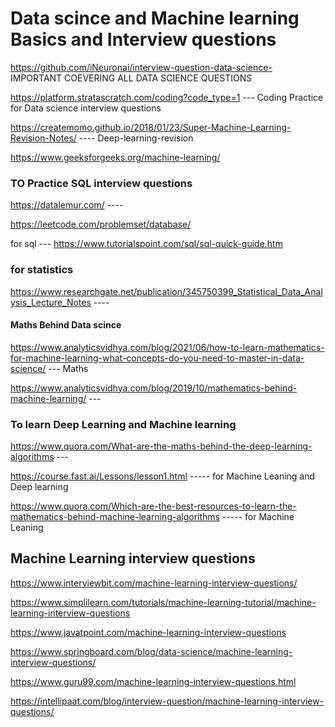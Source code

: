 # Data scince and Machine learning Basics and Interview questions
https://github.com/iNeuronai/interview-question-data-science-  IMPORTANT COEVERING ALL DATA SCIENCE QUESTIONS

https://platform.stratascratch.com/coding?code_type=1   --- Coding Practice for Data science interview questions

https://createmomo.github.io/2018/01/23/Super-Machine-Learning-Revision-Notes/ ----  Deep-learning-revision

https://www.geeksforgeeks.org/machine-learning/


### TO Practice SQL interview questions
https://datalemur.com/  ---- 

https://leetcode.com/problemset/database/ 


for sql --- https://www.tutorialspoint.com/sql/sql-quick-guide.htm

### for statistics
https://www.researchgate.net/publication/345750399_Statistical_Data_Analysis_Lecture_Notes  ---- 


#### Maths Behind Data scince

https://www.analyticsvidhya.com/blog/2021/06/how-to-learn-mathematics-for-machine-learning-what-concepts-do-you-need-to-master-in-data-science/ --- Maths

https://www.analyticsvidhya.com/blog/2019/10/mathematics-behind-machine-learning/ --- 


### To learn Deep Learning and Machine learning

https://www.quora.com/What-are-the-maths-behind-the-deep-learning-algorithms   --- 


https://course.fast.ai/Lessons/lesson1.html ----- for Machine Leaning and Deep learning

https://www.quora.com/Which-are-the-best-resources-to-learn-the-mathematics-behind-machine-learning-algorithms  ----- for Machine Leaning

## Machine Learning interview questions
https://www.interviewbit.com/machine-learning-interview-questions/   


https://www.simplilearn.com/tutorials/machine-learning-tutorial/machine-learning-interview-questions


https://www.javatpoint.com/machine-learning-interview-questions


https://www.springboard.com/blog/data-science/machine-learning-interview-questions/

https://www.guru99.com/machine-learning-interview-questions.html

https://intellipaat.com/blog/interview-question/machine-learning-interview-questions/
